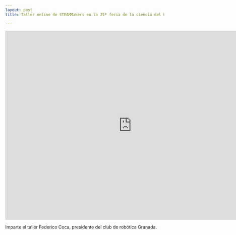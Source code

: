 ```yaml
---
layout: post
title: Taller online de STEAMMakers en la 25ª feria de la ciencia del Parque de las Ciencias de Granada.

---
```








<iframe width="800" height="600" src="https://www.youtube.com/embed/4ZSdGgT8auw" title="YouTube video player" frameborder="0" allow="accelerometer; autoplay; clipboard-write; encrypted-media; gyroscope; picture-in-picture; web-share" allowfullscreen></iframe>





Imparte el taller Federico Coca, presidente del club de robótica Granada.
